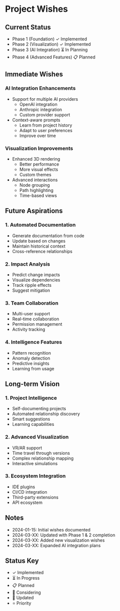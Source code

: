 # Project Wishes

## Current Status
- Phase 1 (Foundation) ✓ Implemented
- Phase 2 (Visualization) ✓ Implemented
- Phase 3 (AI Integration) ⏳ In Planning
- Phase 4 (Advanced Features) 📋 Planned

## Immediate Wishes

### AI Integration Enhancements
- Support for multiple AI providers
  - OpenAI integration
  - Anthropic integration
  - Custom provider support
- Context-aware prompts
  - Learn from project history
  - Adapt to user preferences
  - Improve over time

### Visualization Improvements
- Enhanced 3D rendering
  - Better performance
  - More visual effects
  - Custom themes
- Advanced interactions
  - Node grouping
  - Path highlighting
  - Time-based views

## Future Aspirations

### 1. Automated Documentation
- Generate documentation from code
- Update based on changes
- Maintain historical context
- Cross-reference relationships

### 2. Impact Analysis
- Predict change impacts
- Visualize dependencies
- Track ripple effects
- Suggest mitigation

### 3. Team Collaboration
- Multi-user support
- Real-time collaboration
- Permission management
- Activity tracking

### 4. Intelligence Features
- Pattern recognition
- Anomaly detection
- Predictive insights
- Learning from usage

## Long-term Vision

### 1. Project Intelligence
- Self-documenting projects
- Automated relationship discovery
- Smart suggestions
- Learning capabilities

### 2. Advanced Visualization
- VR/AR support
- Time travel through versions
- Complex relationship mapping
- Interactive simulations

### 3. Ecosystem Integration
- IDE plugins
- CI/CD integration
- Third-party extensions
- API ecosystem

## Notes
- 2024-01-15: Initial wishes documented
- 2024-03-XX: Updated with Phase 1 & 2 completion
- 2024-03-XX: Added new visualization wishes
- 2024-03-XX: Expanded AI integration plans

## Status Key
- ✓ Implemented
- ⏳ In Progress
- 📋 Planned
- 💭 Considering
- 🔄 Updated
- ⭐ Priority
